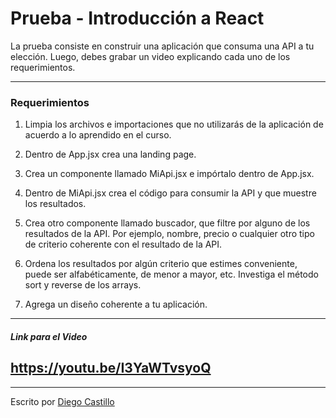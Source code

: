 # Prueba - Introducción a React
La prueba consiste en construir una aplicación que consuma una API a tu elección. Luego, debes grabar un video explicando cada uno de los requerimientos.

------

### Requerimientos
1. Limpia los archivos e importaciones que no utilizarás de la aplicación de acuerdo a lo aprendido en el curso.

2. Dentro de App.jsx crea una landing page.

3. Crea un componente llamado MiApi.jsx e impórtalo dentro de App.jsx.

4. Dentro de MiApi.jsx crea el código para consumir la API y que muestre los resultados.

5. Crea otro componente llamado buscador, que filtre por alguno de los resultados de la API. Por ejemplo, nombre, precio o cualquier otro tipo de criterio coherente con el resultado de la API.

6. Ordena los resultados por algún criterio que estimes conveniente, puede ser alfabéticamente, de menor a mayor, etc. Investiga el método sort y reverse de los arrays.

7. Agrega un diseño coherente a tu aplicación.

---------
##### Link para el Video
## https://youtu.be/I3YaWTvsyoQ

-----------
Escrito por [Diego Castillo](https://github.com/DICAVI86)